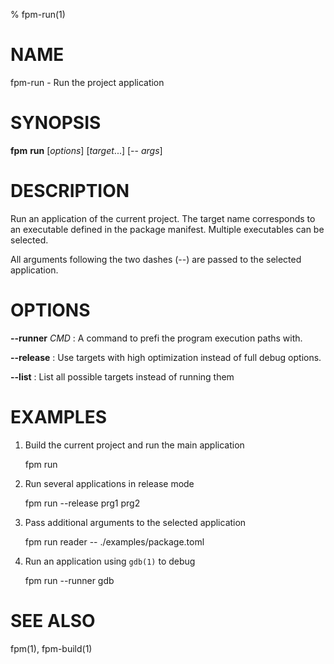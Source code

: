 % fpm-run(1)

# NAME
fpm-run - Run the project application

# SYNOPSIS
**fpm** **run** [_options_] [_target_...] [-- _args_]

# DESCRIPTION

Run an application of the current project.
The target name corresponds to an executable defined in the package manifest.
Multiple executables can be selected.

All arguments following the two dashes (--) are passed to the selected application.


# OPTIONS

**--runner** _CMD_
:   A command to prefi the program execution paths with.

**--release**
:   Use targets with high optimization instead of full debug options.

**--list**
:   List all possible targets instead of running them


# EXAMPLES

1. Build the current project and run the main application

   fpm run

2. Run several applications in release mode

   fpm run --release prg1 prg2

3. Pass additional arguments to the selected application

   fpm run reader -- ./examples/package.toml

4. Run an application using `gdb(1)` to debug

   fpm run --runner gdb


# SEE ALSO
fpm(1), fpm-build(1)

